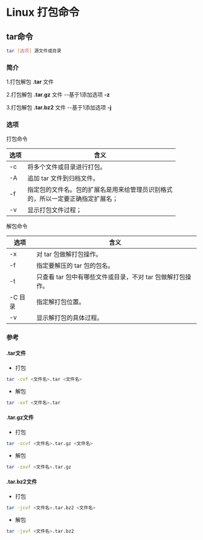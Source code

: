 # Linux 打包命令

## tar命令

```sh
tar [选项] 源文件或目录
```

### **简介**

1.打包解包 **.tar** 文件

2.打包解包 **.tar.gz** 文件 --基于1添加选项 **-z**

3.打包解包 **.tar.bz2** 文件 --基于1添加选项 **-j**

### **选项**

打包命令

| 选项 | 含义                                                         |
| ---- | ------------------------------------------------------------ |
| -c   | 将多个文件或目录进行打包。                                   |
| -A   | 追加 tar 文件到归档文件。                                    |
| -f   | 指定包的文件名。包的扩展名是用来给管理员识别格式 <br/> 的，所以一定要正确指定扩展名； |
| -v   | 显示打包文件过程；                                           |

解包命令

|选项|含义|
|-|-|
|-x|对 tar 包做解打包操作。|
|-f|指定要解压的 tar 包的包名。|
|-t|只查看 tar 包中有哪些文件或目录，不对 tar 包做解打包操作。|
|-C 目录|指定解打包位置。|
|-v|显示解打包的具体过程。|

### **参考**

#### .tar文件

- 打包

```sh
tar -cvf <文件名>.tar <文件名>
```

- 解包

```sh
tar -xvf <文件名>.tar
```

#### .tar.gz文件

- 打包

```bash
tar -zcvf <文件名>.tar.gz <文件名>
```

- 解包

```bash
tar -zxvf <文件名>.tar.gz
```

#### .tar.bz2文件

- 打包

```bash
tar -jcvf <文件名>.tar.bz2 <文件名>
```

- 解包

```bash
tar -jxvf <文件名>.tar.bz2
```

